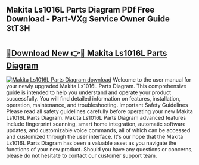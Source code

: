 ## Makita Ls1016L Parts Diagram PDf Free Download - Part-VXg Service Owner Guide 3tT3H

# <h2><a href="http://dfquv1.blite.top/?on=Makita+Ls1016L+Parts+Diagram">🔗Download New 👉🔴 Makita Ls1016L Parts Diagram</a></h2>

[![Makita Ls1016L Parts Diagram download](https://i.imgur.com/lujVjoI.png)](http://dfquv1.blite.top/?on=Makita+Ls1016L+Parts+Diagram)
Welcome to the user manual for your newly upgraded Makita Ls1016L Parts Diagram. This comprehensive guide is intended to help you understand and operate your product successfully. You will find detailed information on features, installation, operation, maintenance, and troubleshooting. Important Safety Guidelines Please read all safety guidelines carefully before operating your new Makita Ls1016L Parts Diagram. Makita Ls1016L Parts Diagram advanced features include fingerprint scanning, smart home integration, automatic software updates, and customizable voice commands, all of which can be accessed and customized through the user interface. It's our hope that the Makita Ls1016L Parts Diagram has been a valuable asset as you navigate the functions of your new product. Should you have any questions or concerns, please do not hesitate to contact our customer support team.
